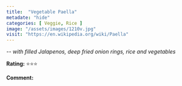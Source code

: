 ```yaml
---
title:  "Vegetable Paella"
metadate: "hide"
categories: [ Veggie, Rice ]
image: "/assets/images/1210v.jpg"
visit: "https://en.wikipedia.org/wiki/Paella"
---
```


_-- with filled Jalapenos, deep fried onion rings, rice and vegetables_

**Rating:** ⭐️⭐️⭐️  
  
**Comment:**
